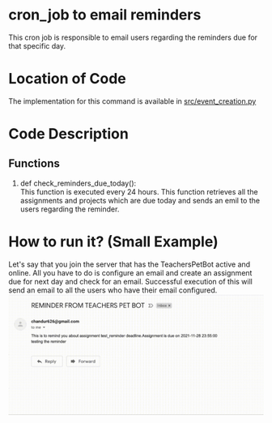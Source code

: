 # cron_job to email reminders
This cron job is responsible to email users regarding the reminders due for that specific day.
# Location of Code
The implementation for this command is available in [src/event_creation.py](https://github.com/chandur626/TeachersPetBot/blob/8813e476d85caaffe034434daecf6461f353a792/src/event_creation.py#L279)
# Code Description
## Functions
1. def check_reminders_due_today(): <br>
This function is executed every 24 hours. This function retrieves all the assignments and projects which are due today and sends an emil to the users regarding the reminder.
# How to run it? (Small Example)
Let's say that you join the server that has the TeachersPetBot active and online. All you have to do is configure an email and 
create an assignment due for next day and check for an email.
Successful execution of this will send an email to all the users who have their email configured.
![email_reminder](https://github.com/chandur626/TeachersPetBot/blob/main/data/media/email_reminder.gif)